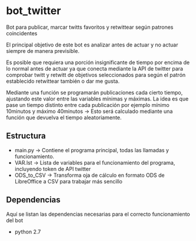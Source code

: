 # bot_twitter
Bot para publicar, marcar twitts favoritos y retwittear según patrones coincidentes

El principal objetivo de este bot es analizar antes de actuar y no actuar siempre de manera previsible.

Es posible que requiera una porción insignificante de tiempo por encima de lo normal antes de actuar ya que conecta mediante la API de twitter para comprobar twitt y retwitt de objetivos seleccionados para según el patrón establecido retwittear también o dar me gusta.

Mediante una función se programarán publicaciones cada cierto tiempo, ajustando este valor entre las variables mínimas y máximas. La idea es que pase un tiempo distinto entre cada publicación por ejemplo mínimo 10minutos y máximo 40minutos → Esto será calculado mediante una función que devuelva el tiempo aleatoriamente.


## Estructura
- main.py → Contiene el programa principal, todas las llamadas y funcionamiento.
- VAR.lst → Lista de variables para el funcionamiento del programa, incluyendo token de API twitter
- ODS_to_CSV → Transforma oja de cálculo en formato ODS de LibreOffice a CSV para trabajar más sencillo

## Dependencias
Aquí se listan las dependencias necesarias para el correcto funcionamiento del bot
- python 2.7
